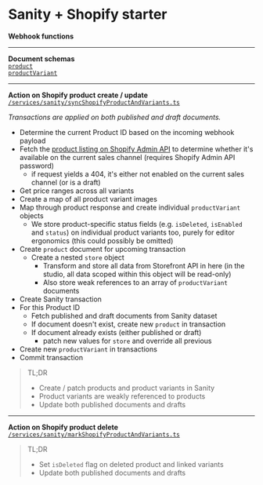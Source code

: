 # Sanity + Shopify starter

**Webhook functions**

---

**Document schemas**  
[`product`](../sanity-studio/schemas/documents/product.tsx)  
[`productVariant`](../sanity-studio/schemas/documents/productVariant.tsx)

---

**Action on Shopify product create / update**  
[`/services/sanity/syncShopifyProductAndVariants.ts`](./services/sanity/syncShopifyProductAndVariants.ts)

_Transactions are applied on both published and draft documents._

- Determine the current Product ID based on the incoming webhook payload
- Fetch the [product listing on Shopify Admin API](https://shopify.dev/api/admin-rest/2021-10/resources/productlisting#[get]/admin/api/2021-10/product_listings/{product_listing_id}.json) to determine whether it's available on the current sales channel (requires Shopify Admin API password)
  - if request yields a 404, it's either not enabled on the current sales channel (or is a draft)
- Get price ranges across all variants
- Create a map of all product variant images
- Map through product response and create individual `productVariant` objects
  - We store product-specific status fields (e.g. `isDeleted`, `isEnabled` and `status`) on individual product variants too, purely for editor ergonomics (this could possibly be omitted)
- Create `product` document for upcoming transaction
  - Create a nested `store` object
    - Transform and store all data from Storefront API in here (in the studio, all data scoped within this object will be read-only)
    - Also store weak references to an array of `productVariant` documents
- Create Sanity transaction
- For this Product ID
  - Fetch published and draft documents from Sanity dataset
  - If document doesn't exist, create new `product` in transaction
  - If document already exists (either published or draft)
    - patch new values for `store` and override all previous
- Create new `productVariant` in transactions
- Commit transaction

> TL;DR
>
> - Create / patch products and product variants in Sanity
> - Product variants are weakly referenced to products
> - Update both published documents and drafts

---

**Action on Shopify product delete**  
[`/services/sanity/markShopifyProductAndVariants.ts`](./services/sanity/markShopifyProductAndVariants.ts)

> TL;DR
>
> - Set `isDeleted` flag on deleted product and linked variants
> - Update both published documents and drafts
